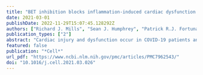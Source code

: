 ```yaml
---
title: "BET inhibition blocks inflammation-induced cardiac dysfunction and SARS-CoV-2 infection"
date: 2021-03-01
publishDate: 2022-11-29T15:07:45.128292Z
authors: ["Richard J. Mills", "Sean J. Humphrey", "Patrick R.J. Fortuna", "Mary Lor", "Simon R. Foster", "Gregory A. Quaife-Ryan", "Rebecca L. Johnston", "Troy Dumenil", "Cameron Bishop", "Rajeev Rudraraju", "Daniel J. Rawle", "Thuy Le", "Wei Zhao", "Leo Lee", "Charley Mackenzie-Kludas", "Neda R. Mehdiabadi", "Christopher Halliday", "Dean Gilham", "Li Fu", "Stephen J. Nicholls", "Jan Johansson", "Michael Sweeney", "Norman C.W. Wong", "Ewelina Kulikowski", "Kamil A. Sokolowski", "Brian W.C. Tse", "Lynn Devilée", "Holly K. Voges", "Liam T. Reynolds", "Sophie Krumeich", "Ellen Mathieson", "Dad Abu-Bonsrah", "Kathy Karavendzas", "Brendan Griffen", "Drew Titmarsh", "David A. Elliott", "James McMahon", "Andreas Suhrbier", "Kanta Subbarao", "Enzo R. Porrello", "Mark J. Smyth", "Christian R. Engwerda", "Kelli P.A. MacDonald", "Tobias Bald", "David E. James", "James E. Hudson"]
publication_types: ["2"]
abstract: "Cardiac injury and dysfunction occur in COVID-19 patients and increase the risk of mortality. Causes are ill defined but could be through direct cardiac infection and/or inflammation-induced dysfunction. To identify mechanisms and cardio-protective drugs, we use a state-of-the-art pipeline combining human cardiac organoids with phosphoproteomics and single nuclei RNA sequencing. We identify an inflammatory “cytokine-storm”, a cocktail of interferon gamma, interleukin 1β, and poly(I:C), induced diastolic dysfunction. Bromodomain-containing protein 4 is activated along with a viral response that is consistent in both human cardiac organoids (hCOs) and hearts of SARS-CoV-2-infected K18-hACE2 mice. Bromodomain and extraterminal family inhibitors (BETi) recover dysfunction in hCOs and completely prevent cardiac dysfunction and death in a mouse cytokine-storm model. Additionally, BETi decreases transcription of genes in the viral response, decreases ACE2 expression, and reduces SARS-CoV-2 infection of cardiomyocytes. Together, BETi, including the Food and Drug Administration (FDA) breakthrough designated drug, apabetalone, are promising candidates to prevent COVID-19 mediated cardiac damage., COVID-19 causes cardiac injury, although mechanisms and effective therapeutics are lacking. In this study, Mills et al., show that cytokines elevated in COVID-19 patients drive cardiac dysfunction. These responses are mapped using phosphoproteomics and single nuclei RNA sequencing, enabling a targeted drug screen to identify therapeutics for rapid repurposing. BET inhibitors were identified as leading candidates to block cardiac dysfunction and decrease SARS-CoV-2 cardiac infection."
featured: false
publication: "*Cell*"
url_pdf: "https://www.ncbi.nlm.nih.gov/pmc/articles/PMC7962543/"
doi: "10.1016/j.cell.2021.03.026"
---
```


